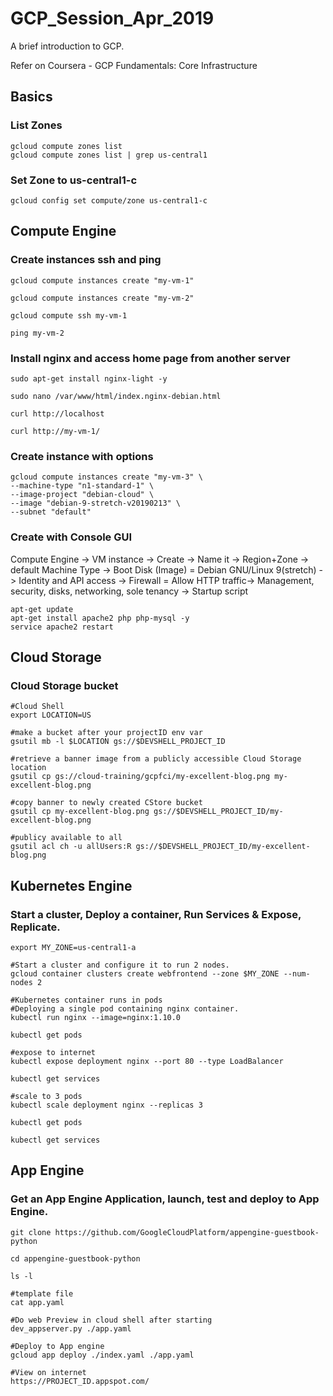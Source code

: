 # GCP_Session_Apr_2019
A brief introduction to GCP.

Refer on Coursera - GCP Fundamentals: Core Infrastructure

## Basics
### List Zones

``` 
gcloud compute zones list
gcloud compute zones list | grep us-central1
```
### Set Zone to us-central1-c

```
gcloud config set compute/zone us-central1-c
```

## Compute Engine
### Create instances ssh and ping

```
gcloud compute instances create "my-vm-1"

gcloud compute instances create "my-vm-2"

gcloud compute ssh my-vm-1

ping my-vm-2
```

### Install nginx and access home page from another server

```
sudo apt-get install nginx-light -y

sudo nano /var/www/html/index.nginx-debian.html

curl http://localhost

curl http://my-vm-1/
```
### Create instance with options
```
gcloud compute instances create "my-vm-3" \
--machine-type "n1-standard-1" \
--image-project "debian-cloud" \
--image "debian-9-stretch-v20190213" \
--subnet "default"
```

### Create with Console GUI

Compute Engine -> VM instance -> Create -> Name it -> Region+Zone -> default Machine Type -> Boot Disk (Image) = Debian GNU/Linux 9(stretch) -> Identity and API access -> Firewall = Allow HTTP traffic-> Management, security, disks, networking, sole tenancy -> Startup script

```
apt-get update
apt-get install apache2 php php-mysql -y
service apache2 restart
```

## Cloud Storage

### Cloud Storage bucket

```
#Cloud Shell
export LOCATION=US

#make a bucket after your projectID env var
gsutil mb -l $LOCATION gs://$DEVSHELL_PROJECT_ID

#retrieve a banner image from a publicly accessible Cloud Storage location
gsutil cp gs://cloud-training/gcpfci/my-excellent-blog.png my-excellent-blog.png

#copy banner to newly created CStore bucket
gsutil cp my-excellent-blog.png gs://$DEVSHELL_PROJECT_ID/my-excellent-blog.png

#publicy available to all
gsutil acl ch -u allUsers:R gs://$DEVSHELL_PROJECT_ID/my-excellent-blog.png

```

## Kubernetes Engine
### Start a cluster, Deploy a container, Run Services & Expose, Replicate.
```
export MY_ZONE=us-central1-a

#Start a cluster and configure it to run 2 nodes.
gcloud container clusters create webfrontend --zone $MY_ZONE --num-nodes 2

#Kubernetes container runs in pods
#Deploying a single pod containing nginx container. 
kubectl run nginx --image=nginx:1.10.0

kubectl get pods

#expose to internet
kubectl expose deployment nginx --port 80 --type LoadBalancer

kubectl get services

#scale to 3 pods
kubectl scale deployment nginx --replicas 3

kubectl get pods

kubectl get services
```

## App Engine
### Get an App Engine Application, launch, test and deploy to App Engine.

```
git clone https://github.com/GoogleCloudPlatform/appengine-guestbook-python

cd appengine-guestbook-python

ls -l

#template file
cat app.yaml

#Do web Preview in cloud shell after starting
dev_appserver.py ./app.yaml

#Deploy to App engine
gcloud app deploy ./index.yaml ./app.yaml

#View on internet
https://PROJECT_ID.appspot.com/
```
